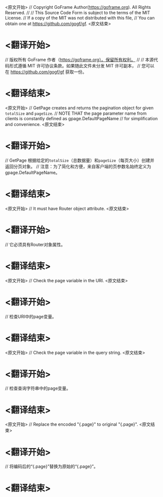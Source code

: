 
<原文开始>
// Copyright GoFrame Author(https://goframe.org). All Rights Reserved.
//
// This Source Code Form is subject to the terms of the MIT License.
// If a copy of the MIT was not distributed with this file,
// You can obtain one at https://github.com/gogf/gf.
<原文结束>

# <翻译开始>
// 版权所有 GoFrame 作者（https://goframe.org）。保留所有权利。
//
// 本源代码形式遵循 MIT 许可协议条款。如果随此文件未分发 MIT 许可副本，
// 您可以在 https://github.com/gogf/gf 获取一份。
# <翻译结束>


<原文开始>
// GetPage creates and returns the pagination object for given `totalSize` and `pageSize`.
// NOTE THAT the page parameter name from clients is constantly defined as gpage.DefaultPageName
// for simplification and convenience.
<原文结束>

# <翻译开始>
// GetPage 根据给定的`totalSize`（总数据量）和`pageSize`（每页大小）创建并返回分页对象。
// 注意：为了简化和方便，来自客户端的页参数名始终定义为 gpage.DefaultPageName。
# <翻译结束>


<原文开始>
// It must have Router object attribute.
<原文结束>

# <翻译开始>
// 它必须具有Router对象属性。
# <翻译结束>


<原文开始>
// Check the page variable in the URI.
<原文结束>

# <翻译开始>
// 检查URI中的page变量。
# <翻译结束>


<原文开始>
// Check the page variable in the query string.
<原文结束>

# <翻译开始>
// 检查查询字符串中的page变量。
# <翻译结束>


<原文开始>
// Replace the encoded "{.page}" to original "{.page}".
<原文结束>

# <翻译开始>
// 将编码后的“{.page}”替换为原始的“{.page}”。
# <翻译结束>

